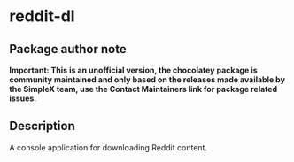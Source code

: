 # reddit-dl

## Package author note

**Important: This is an unofficial version, the chocolatey package is community maintained and only based on the releases made available by the SimpleX team, use the Contact Maintainers link for package related issues.**

## Description

A console application for downloading Reddit content.
